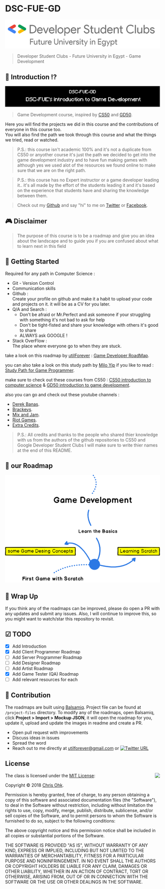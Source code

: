 # DSC-FUE-GD

![DSC-FUE](https://github.com/xtcPanda/DSC-FUE-GD/blob/master/images/DSC%20Future%20University%20in%20Egypt%20Logo%20x1%20(1).png)
> Developer Student Clubs - Future University in Egypt - Game Development

## 📝 Introduction ⁉️

![DSC-FUE-GD](https://github.com/xtcPanda/DSC-FUE-GD/blob/master/images/DSC-FUE-GD3.png)
> Game Development course, inspired by [CS50](https://github.com/cs50) and [GD50](https://github.com/games50).

Here you will find the projects we did in this course and the contributions of everyone in this course too.<br>
You will also find the path we took through this course and what the things we tried, read or watched.

> P.S.: this course isn't academic 100% and it's not a duplicate from CS50 or anyother course it's just the path we decided to get into the game development industry and to have fun making games with although yes we used alot of the resources we found online to make sure that we are on the right path.

> P.S.: this course has no Expert instructor or a game developer leading it.. it's all made by the effort of the students leading it and it's based on the experience that students have and sharing the knowledge between them.

> Check out my [Github](https://github.com/xtcPanda) and say "hi" to me on [Twitter](https://twitter.com/xtcPanda) or [Facebook](https://www.facebook.com/MoaazAlhajj).

## 🎮 Disclaimer
> The purpose of this course is to be a roadmap and give you an idea about the landscape and to guide you if you are confused about what to learn next in this field

## 🚀 Getting Started

Required for any path in Computer Science :
* Git - Version Control
* Communication skills
* Github :<br>
    Create your profile on github and make it a habit to upload your code and projects on it. it will be as a CV for you later.
* Q/A and Search :
    * Don't be afraid or Mr.Perfect and ask someone if your struggling with something it's not bad to ask for help
    * Don't be tight-fisted and share your knowledge with others it's good to share
    * ALWAYS ask GOOGLE !
* Stack OverFlow :<br>
    The place where everyone go to when they are stuck.
  
take a look on this roadmap by [utilForever](https://github.com/utilForever) : [Game Developer RoadMap](https://github.com/utilForever/game-developer-roadmap).
  
you can also take a look on this study path by [Milo Yip](https://github.com/miloyip/game-programmer/) if you like to read : [Study Path for Game Programmer](https://github.com/miloyip/game-programmer/).

make sure to check out these courses from CS50 : [CS50 introduction to computer science](https://www.edx.org/course/cs50s-introduction-to-computer-science) & [GD50 introduction to game development](https://www.edx.org/course/cs50s-introduction-to-game-development).

also you can go and check out these youtube channels : 
* [Derek Banas](https://www.youtube.com/user/derekbanas).
* [Brackeys](https://www.youtube.com/user/Brackeys).
* [Mix and Jam](https://www.youtube.com/channel/UCLyVUwlB_Hahir_VsKkGPIA).
* [Riot Games](https://www.youtube.com/channel/UCJEGvSZnQ1pkVfHO8s5G8hA).
* [Extra Credits](https://www.youtube.com/user/ExtraCreditz).

> P.S.: All credits and thanks to the people who shared thier knowledge with us from the authors of the github repositories to CS50 and Google Developer Student Clubs I will make sure to write thier names at the end of this README.

## 🎯 our Roadmap

![](https://github.com/xtcPanda/DSC-FUE-GD/blob/master/images/Roadmap.png)

## 🚦 Wrap Up

If you think any of the roadmaps can be improved, please do open a PR with any updates and submit any issues. Also, I will continue to improve this, so you might want to watch/star this repository to revisit.

## ☑ TODO

- [X] Add Introduction
- [X] Add Client Programmer Roadmap
- [ ] Add Server Programmer Roadmap
- [ ] Add Designer Roadmap
- [ ] Add Artist Roadmap
- [X] Add Game Tester (QA) Roadmap
- [ ] Add relevant resources for each

## 👬 Contribution

The roadmaps are built using [Balsamiq](https://balsamiq.com/products/mockups/). Project file can be found at `/project-files` directory. To modify any of the roadmaps, open Balsamiq, click **Project > Import > Mockup JSON**, it will open the roadmap for you, update it, upload and update the images in readme and create a PR.

- Open pull request with improvements
- Discuss ideas in issues
- Spread the word
- Reach out to me directly at utilforever@gmail.com or [![Twitter URL](https://img.shields.io/twitter/url/https/twitter.com/utilForever.svg?style=social&label=Follow%20%40utilForever)](https://twitter.com/utilForever)

## License

<img align="right" src="http://opensource.org/trademarks/opensource/OSI-Approved-License-100x137.png">

The class is licensed under the [MIT License](http://opensource.org/licenses/MIT):

Copyright &copy; 2018 [Chris Ohk](http://www.github.com/utilForever).

Permission is hereby granted, free of charge, to any person obtaining a copy of this software and associated documentation files (the "Software"), to deal in the Software without restriction, including without limitation the rights to use, copy, modify, merge, publish, distribute, sublicense, and/or sell copies of the Software, and to permit persons to whom the Software is furnished to do so, subject to the following conditions:

The above copyright notice and this permission notice shall be included in all copies or substantial portions of the Software.

THE SOFTWARE IS PROVIDED "AS IS", WITHOUT WARRANTY OF ANY KIND, EXPRESS OR IMPLIED, INCLUDING BUT NOT LIMITED TO THE WARRANTIES OF MERCHANTABILITY, FITNESS FOR A PARTICULAR PURPOSE AND NONINFRINGEMENT. IN NO EVENT SHALL THE AUTHORS OR COPYRIGHT HOLDERS BE LIABLE FOR ANY CLAIM, DAMAGES OR OTHER LIABILITY, WHETHER IN AN ACTION OF CONTRACT, TORT OR OTHERWISE, ARISING FROM, OUT OF OR IN CONNECTION WITH THE SOFTWARE OR THE USE OR OTHER DEALINGS IN THE SOFTWARE.

